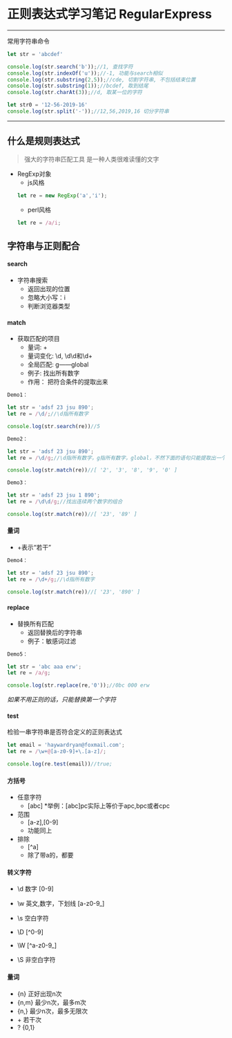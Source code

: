 正则表达式学习笔记
RegularExpress
===
***
常用字符串命令
```js
let str = 'abcdef'

console.log(str.search('b'));//1, 查找字符
console.log(str.indexOf('u'));//-1, 功能与search相似
console.log(str.substring(2,5));//cde, 切割字符串, 不包括结束位置
console.log(str.substring(1));//bcdef, 取到结尾
console.log(str.charAt(3));//d, 取某一位的字符

let str0 = '12-56-2019-16'
console.log(str.split('-'));//12,56,2019,16 切分字符串
```
***
## 什么是规则表达式

>强大的字符串匹配工具
是一种人类很难读懂的文字
* RegExp对象
    * js风格
    ```js
    let re = new RegExp('a','i');
    ```
    * perl风格
    ```js
    let re = /a/i;
    ```
## 字符串与正则配合
#### search
* 字符串搜索
    * 返回出现的位置
    * 忽略大小写：i
    * 判断浏览器类型
#### match
* 获取匹配的项目
    * 量词: +
    * 量词变化: \d, \d\d和\d+
    * 全局匹配: g——global
    * 例子: 找出所有数字
    * 作用： 把符合条件的提取出来

```js
Demo1：

let str = 'adsf 23 jsu 890';
let re = /\d/;//\d指所有数字

console.log(str.search(re))//5
```

```js
Demo2：

let str = 'adsf 23 jsu 890';
let re = /\d/g;//\d指所有数字，g指所有数字，global，不然下面的语句只能提取出一个“2”

console.log(str.match(re))//[ '2', '3', '8', '9', '0' ]
```

```js
Demo3：

let str = 'adsf 23 jsu 1 890';
let re = /\d\d/g;//找出连续两个数字的组合

console.log(str.match(re))//[ '23', '89' ]
```

#### 量词
* +表示“若干”
```js
Demo4：

let str = 'adsf 23 jsu 890';
let re = /\d+/g;//\d指所有数字

console.log(str.match(re))//[ '23', '890' ]
```

#### replace
* 替换所有匹配
    * 返回替换后的字符串
    * 例子：敏感词过滤
```js
Demo5：

let str = 'abc aaa erw';
let re = /a/g;

console.log(str.replace(re,'0'));//0bc 000 erw
```
*如果不用正则的话，只能替换第一个字符*

#### test
检验一串字符串是否符合定义的正则表达式
```js
let email = 'haywardryan@foxmail.com';
let re = /\w+@[a-z0-9]+\.[a-z]/;

console.log(re.test(email))//true;
```

#### 方括号
* 任意字符
    * [abc]
        *举例：[abc]pc实际上等价于apc,bpc或者cpc
* 范围
    * [a-z],[0-9]
    * 功能同上
* 排除
    * [^a]
    * 除了带a的，都要

#### 转义字符
* \d 数字 [0-9]
* \w 英文,数字，下划线 [a-z0-9_]
* \s 空白字符

* \D [^0-9]
* \W [^a-z0-9_]
* \S 非空白字符

#### 量词
* {n} 正好出现n次
* {n,m} 最少n次，最多m次
* {n,} 最少n次，最多无限次
* \+ 若干次
* ? {0,1}
